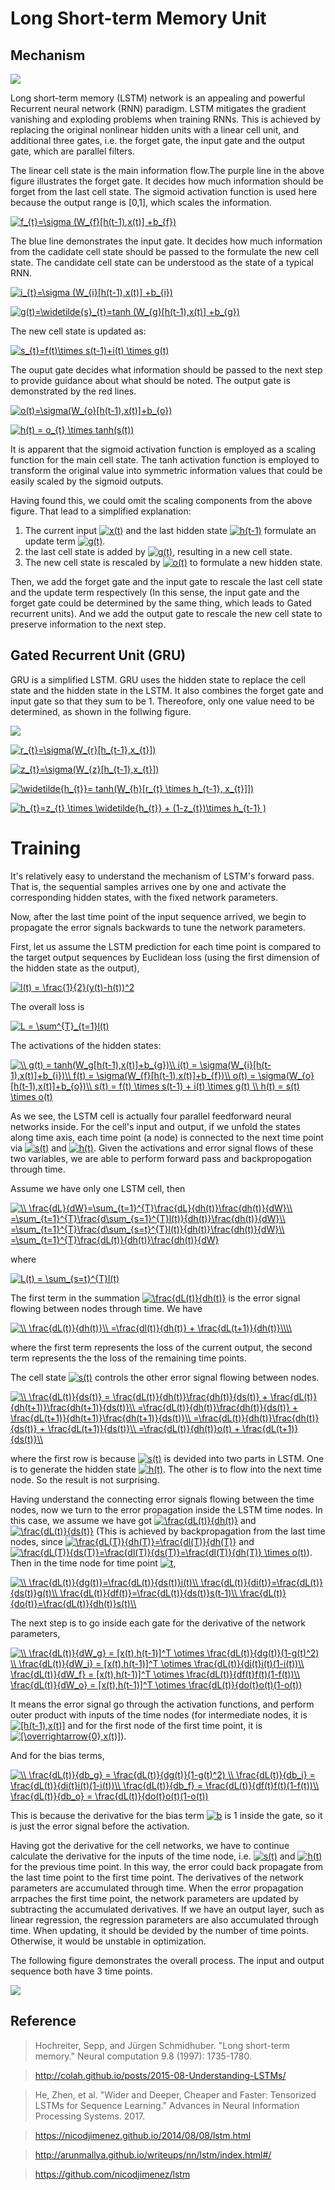 # Long Short-term Memory Unit
## Mechanism

![](https://github.com/Scott-Alex/Machine-Learning-Wiki/blob/master/fig/LSTM.png)

Long short-term memory (LSTM) network is an appealing and powerful Recurrent neural network (RNN) paradigm. LSTM mitigates the gradient vanishing and exploding problems when training RNNs. This is achieved by replacing the original nonlinear hidden units with a linear cell unit, and additional three gates, i.e. the forget gate, the input gate and the output gate, which are parallel filters.

The linear cell state is the main information flow.The purple line in the above figure illustrates the forget gate. It decides how much information should be forget from the last cell state. The sigmoid activation function is used here because the output range is [0,1], which scales the information.
<!--f_{t}=\sigma (W_{f}[h(t-1),x(t)] +b_{f})-->
<a href="https://www.codecogs.com/eqnedit.php?latex=f_{t}=\sigma&space;(W_{f}[h(t-1),x(t)]&space;&plus;b_{f})" target="_blank"><img src="https://latex.codecogs.com/gif.latex?f_{t}=\sigma&space;(W_{f}[h(t-1),x(t)]&space;&plus;b_{f})" title="f_{t}=\sigma (W_{f}[h(t-1),x(t)] +b_{f})" /></a>

The blue line demonstrates the input gate. It decides how much information from the cadidate cell state should be passed to the formulate the new cell state. The candidate cell state can be understood as the state of a typical RNN.
<!--i_{t}=\sigma (W_{i}[h(t-1),x(t)] +b_{i})-->
<a href="https://www.codecogs.com/eqnedit.php?latex=i_{t}=\sigma&space;(W_{i}[h(t-1),x(t)]&space;&plus;b_{i})" target="_blank"><img src="https://latex.codecogs.com/gif.latex?i_{t}=\sigma&space;(W_{i}[h(t-1),x(t)]&space;&plus;b_{i})" title="i_{t}=\sigma (W_{i}[h(t-1),x(t)] +b_{i})" /></a>
<!--g(t)=\widetilde{s}_{t}=tanh (W_{g}[h(t-1),x(t)] +b_{g})-->
<a href="https://www.codecogs.com/eqnedit.php?latex=g(t)=\widetilde{s}_{t}=tanh&space;(W_{g}[h(t-1),x(t)]&space;&plus;b_{g})" target="_blank"><img src="https://latex.codecogs.com/gif.latex?g(t)=\widetilde{s}_{t}=tanh&space;(W_{g}[h(t-1),x(t)]&space;&plus;b_{g})" title="g(t)=\widetilde{s}_{t}=tanh (W_{g}[h(t-1),x(t)] +b_{g})" /></a>

The new cell state is updated as:
<!--s_{t}=f(t)\times s(t-1)+i(t) \times g(t)-->
<a href="https://www.codecogs.com/eqnedit.php?latex=s_{t}=f(t)\times&space;s(t-1)&plus;i(t)&space;\times&space;g(t)" target="_blank"><img src="https://latex.codecogs.com/gif.latex?s_{t}=f(t)\times&space;s(t-1)&plus;i(t)&space;\times&space;g(t)" title="s_{t}=f(t)\times s(t-1)+i(t) \times g(t)" /></a>

The ouput gate decides what information should be passed to the next step to provide guidance about what should be noted. The output gate is demonstrated by the red lines.
<!--o(t)=\sigma(W_{o}[h(t-1),x(t)]+b_{o})-->
<a href="https://www.codecogs.com/eqnedit.php?latex=o(t)=\sigma(W_{o}[h(t-1),x(t)]&plus;b_{o})" target="_blank"><img src="https://latex.codecogs.com/gif.latex?o(t)=\sigma(W_{o}[h(t-1),x(t)]&plus;b_{o})" title="o(t)=\sigma(W_{o}[h(t-1),x(t)]+b_{o})" /></a>
<!--h(t) = o_{t} \times tanh(s(t))-->
<a href="https://www.codecogs.com/eqnedit.php?latex=h(t)&space;=&space;o_{t}&space;\times&space;tanh(s(t))" target="_blank"><img src="https://latex.codecogs.com/gif.latex?h(t)&space;=&space;o_{t}&space;\times&space;tanh(s(t))" title="h(t) = o_{t} \times tanh(s(t))" /></a>

It is apparent that the sigmoid activation function is employed as a scaling function for the main cell state. The tanh activation function is employed to transform the original value into symmetric information values that could be easily scaled by the sigmoid outputs. 

Having found this, we could omit the scaling components from the above figure. 
That lead to a simplified explanation: 
1. The current input 
<a href="https://www.codecogs.com/eqnedit.php?latex=x(t)" target="_blank"><img src="https://latex.codecogs.com/gif.latex?x(t)" title="x(t)" /></a>
and the last hidden state <a href="https://www.codecogs.com/eqnedit.php?latex=h(t-1)" target="_blank"><img src="https://latex.codecogs.com/gif.latex?h(t-1)" title="h(t-1)" /></a>
formulate an update term <a href="https://www.codecogs.com/eqnedit.php?latex=g(t)" target="_blank"><img src="https://latex.codecogs.com/gif.latex?g(t)" title="g(t)" /></a>.  
2. the last cell state is added by <a href="https://www.codecogs.com/eqnedit.php?latex=g(t)" target="_blank"><img src="https://latex.codecogs.com/gif.latex?g(t)" title="g(t)" /></a>, resulting in a new cell state.
3. The new cell state is rescaled by <a href="https://www.codecogs.com/eqnedit.php?latex=o(t)" target="_blank"><img src="https://latex.codecogs.com/gif.latex?o(t)" title="o(t)" /></a> to formulate a new hidden state.

Then, we add the forget gate and the input gate to rescale the last cell state and the update term respectively (In this sense, the input gate and the forget gate could be determined by the same thing, which leads to Gated recurrent units). And we add the output gate to rescale the new cell state to preserve information to the next step.


## Gated Recurrent Unit (GRU)
GRU is a simplified LSTM. GRU uses the hidden state to replace the cell state and the hidden state in the LSTM. It also combines the forget gate and input gate so that they sum to be 1. Thereofore, only one value need to be determined, as shown in the follwing figure.

![](https://github.com/Scott-Alex/Machine-Learning-Wiki/blob/master/fig/GRU.png)

<!--r_{t}=\sigma(W_{r}[h_{t-1},x_{t}])-->
<a href="https://www.codecogs.com/eqnedit.php?latex=r_{t}=\sigma(W_{r}[h_{t-1},x_{t}])" target="_blank"><img src="https://latex.codecogs.com/gif.latex?r_{t}=\sigma(W_{r}[h_{t-1},x_{t}])" title="r_{t}=\sigma(W_{r}[h_{t-1},x_{t}])" /></a>
<!--z_{t}=\sigma(W_{z}[h_{t-1},x_{t}])-->
<a href="https://www.codecogs.com/eqnedit.php?latex=z_{t}=\sigma(W_{z}[h_{t-1},x_{t}])" target="_blank"><img src="https://latex.codecogs.com/gif.latex?z_{t}=\sigma(W_{z}[h_{t-1},x_{t}])" title="z_{t}=\sigma(W_{z}[h_{t-1},x_{t}])" /></a>
<!--\widetilde{h_{t}}= tanh(W_{h}[r_{t} \times h_{t-1}, x_{t}]])-->
<a href="https://www.codecogs.com/eqnedit.php?latex=\widetilde{h_{t}}=&space;tanh(W_{h}[r_{t}&space;\times&space;h_{t-1},&space;x_{t}]])" target="_blank"><img src="https://latex.codecogs.com/gif.latex?\widetilde{h_{t}}=&space;tanh(W_{h}[r_{t}&space;\times&space;h_{t-1},&space;x_{t}]])" title="\widetilde{h_{t}}= tanh(W_{h}[r_{t} \times h_{t-1}, x_{t}]])" /></a>
<!--h_{t}=z_{t} \times \widetilde{h_{t}} + (1-z_{t})\times h_{t-1} )-->
<a href="https://www.codecogs.com/eqnedit.php?latex=h_{t}=z_{t}&space;\times&space;\widetilde{h_{t}}&space;&plus;&space;(1-z_{t})\times&space;h_{t-1}&space;)" target="_blank"><img src="https://latex.codecogs.com/gif.latex?h_{t}=z_{t}&space;\times&space;\widetilde{h_{t}}&space;&plus;&space;(1-z_{t})\times&space;h_{t-1}&space;)" title="h_{t}=z_{t} \times \widetilde{h_{t}} + (1-z_{t})\times h_{t-1} )" /></a>

# Training

It's relatively easy to understand the mechanism of LSTM's forward pass. That is, the sequential samples arrives one by one and activate the corresponding hidden states, with the fixed network parameters.

Now, after the last time point of the input sequence arrived, we begin to propagate the error signals backwards to tune the network parameters.

First, let us assume the LSTM prediction for each time point is compared to the target output sequences by Euclidean loss (using the first dimension of the hidden state as the output),
<!--l(t) = \frac{1}{2}(y(t)-h(t))^2-->
<a href="https://www.codecogs.com/eqnedit.php?latex=l(t)&space;=&space;\frac{1}{2}(y(t)-h(t))^2" target="_blank"><img src="https://latex.codecogs.com/gif.latex?l(t)&space;=&space;\frac{1}{2}(y(t)-h(t))^2" title="l(t) = \frac{1}{2}(y(t)-h(t))^2" /></a>

The overall loss is 
<!--L = \sum^{T}_{t=1}l(t)-->
<a href="https://www.codecogs.com/eqnedit.php?latex=L&space;=&space;\sum^{T}_{t=1}l(t)" target="_blank"><img src="https://latex.codecogs.com/gif.latex?L&space;=&space;\sum^{T}_{t=1}l(t)" title="L = \sum^{T}_{t=1}l(t)" /></a>

The activations of the hidden states:
<!--\\
g(t) = tanh(W_g[h(t-1),x(t)]+b_{g})\\
i(t) = \sigma(W_{i}[h(t-1),x(t)]+b_{i})\\
f(t) = \sigma(W_{f}[h(t-1),x(t)]+b_{f})\\
o(t) = \sigma(W_{o}[h(t-1),x(t)]+b_{o})\\
s(t) = f(t) \times s(t-1) + i(t) \times g(t) \\
h(t) = s(t) \times o(t)-->
<a href="https://www.codecogs.com/eqnedit.php?latex=\\&space;g(t)&space;=&space;tanh(W_g[h(t-1),x(t)]&plus;b_{g})\\&space;i(t)&space;=&space;\sigma(W_{i}[h(t-1),x(t)]&plus;b_{i})\\&space;f(t)&space;=&space;\sigma(W_{f}[h(t-1),x(t)]&plus;b_{f})\\&space;o(t)&space;=&space;\sigma(W_{o}[h(t-1),x(t)]&plus;b_{o})\\&space;s(t)&space;=&space;f(t)&space;\times&space;s(t-1)&space;&plus;&space;i(t)&space;\times&space;g(t)&space;\\&space;h(t)&space;=&space;s(t)&space;\times&space;o(t)" target="_blank"><img src="https://latex.codecogs.com/gif.latex?\\&space;g(t)&space;=&space;tanh(W_g[h(t-1),x(t)]&plus;b_{g})\\&space;i(t)&space;=&space;\sigma(W_{i}[h(t-1),x(t)]&plus;b_{i})\\&space;f(t)&space;=&space;\sigma(W_{f}[h(t-1),x(t)]&plus;b_{f})\\&space;o(t)&space;=&space;\sigma(W_{o}[h(t-1),x(t)]&plus;b_{o})\\&space;s(t)&space;=&space;f(t)&space;\times&space;s(t-1)&space;&plus;&space;i(t)&space;\times&space;g(t)&space;\\&space;h(t)&space;=&space;s(t)&space;\times&space;o(t)" title="\\ g(t) = tanh(W_g[h(t-1),x(t)]+b_{g})\\ i(t) = \sigma(W_{i}[h(t-1),x(t)]+b_{i})\\ f(t) = \sigma(W_{f}[h(t-1),x(t)]+b_{f})\\ o(t) = \sigma(W_{o}[h(t-1),x(t)]+b_{o})\\ s(t) = f(t) \times s(t-1) + i(t) \times g(t) \\ h(t) = s(t) \times o(t)" /></a>

As we see, the LSTM cell is actually four parallel feedforward neural networks inside. For the cell's input and output, if we unfold the states along time axis, each time point (a node) is connected to the next time point via <a href="https://www.codecogs.com/eqnedit.php?latex=s(t)" target="_blank"><img src="https://latex.codecogs.com/gif.latex?s(t)" title="s(t)" /></a> and <a href="https://www.codecogs.com/eqnedit.php?latex=h(t)" target="_blank"><img src="https://latex.codecogs.com/gif.latex?h(t)" title="h(t)" /></a>. Given the activations and error signal flows of these two variables, we are able to perform forward pass and backpropogation through time.

Assume we have only one LSTM cell, then
<!--\\
\frac{dL}{dW}=\sum_{t=1}^{T}\frac{dL}{dh(t)}\frac{dh(t)}{dW}\\
=\sum_{t=1}^{T}\frac{d\sum_{s=1}^{T}l(t)}{dh(t)}\frac{dh(t)}{dW}\\
=\sum_{t=1}^{T}\frac{d\sum_{s=t}^{T}l(t)}{dh(t)}\frac{dh(t)}{dW}\\
=\sum_{t=1}^{T}\frac{dL(t)}{dh(t)}\frac{dh(t)}{dW}-->
<a href="https://www.codecogs.com/eqnedit.php?latex=\\&space;\frac{dL}{dW}=\sum_{t=1}^{T}\frac{dL}{dh(t)}\frac{dh(t)}{dW}\\&space;=\sum_{t=1}^{T}\frac{d\sum_{s=1}^{T}l(t)}{dh(t)}\frac{dh(t)}{dW}\\&space;=\sum_{t=1}^{T}\frac{d\sum_{s=t}^{T}l(t)}{dh(t)}\frac{dh(t)}{dW}\\&space;=\sum_{t=1}^{T}\frac{dL(t)}{dh(t)}\frac{dh(t)}{dW}" target="_blank"><img src="https://latex.codecogs.com/gif.latex?\\&space;\frac{dL}{dW}=\sum_{t=1}^{T}\frac{dL}{dh(t)}\frac{dh(t)}{dW}\\&space;=\sum_{t=1}^{T}\frac{d\sum_{s=1}^{T}l(t)}{dh(t)}\frac{dh(t)}{dW}\\&space;=\sum_{t=1}^{T}\frac{d\sum_{s=t}^{T}l(t)}{dh(t)}\frac{dh(t)}{dW}\\&space;=\sum_{t=1}^{T}\frac{dL(t)}{dh(t)}\frac{dh(t)}{dW}" title="\\ \frac{dL}{dW}=\sum_{t=1}^{T}\frac{dL}{dh(t)}\frac{dh(t)}{dW}\\ =\sum_{t=1}^{T}\frac{d\sum_{s=1}^{T}l(t)}{dh(t)}\frac{dh(t)}{dW}\\ =\sum_{t=1}^{T}\frac{d\sum_{s=t}^{T}l(t)}{dh(t)}\frac{dh(t)}{dW}\\ =\sum_{t=1}^{T}\frac{dL(t)}{dh(t)}\frac{dh(t)}{dW}" /></a>

where 
<!--L(t) = \sum_{s=t}^{T}l(t)--> 
<a href="https://www.codecogs.com/eqnedit.php?latex=L(t)&space;=&space;\sum_{s=t}^{T}l(t)" target="_blank"><img src="https://latex.codecogs.com/gif.latex?L(t)&space;=&space;\sum_{s=t}^{T}l(t)" title="L(t) = \sum_{s=t}^{T}l(t)" /></a>

The first term in the summation <!--\frac{dL(t)}{dh(t)}--> <a href="https://www.codecogs.com/eqnedit.php?latex=\frac{dL(t)}{dh(t)}" target="_blank"><img src="https://latex.codecogs.com/gif.latex?\frac{dL(t)}{dh(t)}" title="\frac{dL(t)}{dh(t)}" /></a> is the error signal flowing between nodes through time. We have 

<!--\\
\frac{dL(t)}{dh(t)}\\
=\frac{dl(t)}{dh(t)} + \frac{dL(t+1)}{dh(t)}\\\\-->
<a href="https://www.codecogs.com/eqnedit.php?latex=\\&space;\frac{dL(t)}{dh(t)}\\&space;=\frac{dl(t)}{dh(t)}&space;&plus;&space;\frac{dL(t&plus;1)}{dh(t)}\\\\" target="_blank"><img src="https://latex.codecogs.com/gif.latex?\\&space;\frac{dL(t)}{dh(t)}\\&space;=\frac{dl(t)}{dh(t)}&space;&plus;&space;\frac{dL(t&plus;1)}{dh(t)}\\\\" title="\\ \frac{dL(t)}{dh(t)}\\ =\frac{dl(t)}{dh(t)} + \frac{dL(t+1)}{dh(t)}\\\\" /></a>

where the first term represents the loss of the current output, the second term represents the the loss of the remaining time points. 

The cell state <!--s(t)--><a href="https://www.codecogs.com/eqnedit.php?latex=s(t)" target="_blank"><img src="https://latex.codecogs.com/gif.latex?s(t)" title="s(t)" /></a> controls the other error signal flowing between nodes.
<!--\\
\frac{dL(t)}{ds(t)} = \frac{dL(t)}{dh(t)}\frac{dh(t)}{ds(t)} + \frac{dL(t)}{dh(t+1)}\frac{dh(t+1)}{ds(t)}\\
=\frac{dL(t)}{dh(t)}\frac{dh(t)}{ds(t)} + \frac{dL(t+1)}{dh(t+1)}\frac{dh(t+1)}{ds(t)}\\
=\frac{dL(t)}{dh(t)}\frac{dh(t)}{ds(t)} + \frac{dL(t+1)}{ds(t)}\\
=\frac{dL(t)}{dh(t)}o(t) + \frac{dL(t+1)}{ds(t)}\\-->

<a href="https://www.codecogs.com/eqnedit.php?latex=\\&space;\frac{dL(t)}{ds(t)}&space;=&space;\frac{dL(t)}{dh(t)}\frac{dh(t)}{ds(t)}&space;&plus;&space;\frac{dL(t)}{dh(t&plus;1)}\frac{dh(t&plus;1)}{ds(t)}\\&space;=\frac{dL(t)}{dh(t)}\frac{dh(t)}{ds(t)}&space;&plus;&space;\frac{dL(t&plus;1)}{dh(t&plus;1)}\frac{dh(t&plus;1)}{ds(t)}\\&space;=\frac{dL(t)}{dh(t)}\frac{dh(t)}{ds(t)}&space;&plus;&space;\frac{dL(t&plus;1)}{ds(t)}\\&space;=\frac{dL(t)}{dh(t)}o(t)&space;&plus;&space;\frac{dL(t&plus;1)}{ds(t)}\\" target="_blank"><img src="https://latex.codecogs.com/gif.latex?\\&space;\frac{dL(t)}{ds(t)}&space;=&space;\frac{dL(t)}{dh(t)}\frac{dh(t)}{ds(t)}&space;&plus;&space;\frac{dL(t)}{dh(t&plus;1)}\frac{dh(t&plus;1)}{ds(t)}\\&space;=\frac{dL(t)}{dh(t)}\frac{dh(t)}{ds(t)}&space;&plus;&space;\frac{dL(t&plus;1)}{dh(t&plus;1)}\frac{dh(t&plus;1)}{ds(t)}\\&space;=\frac{dL(t)}{dh(t)}\frac{dh(t)}{ds(t)}&space;&plus;&space;\frac{dL(t&plus;1)}{ds(t)}\\&space;=\frac{dL(t)}{dh(t)}o(t)&space;&plus;&space;\frac{dL(t&plus;1)}{ds(t)}\\" title="\\ \frac{dL(t)}{ds(t)} = \frac{dL(t)}{dh(t)}\frac{dh(t)}{ds(t)} + \frac{dL(t)}{dh(t+1)}\frac{dh(t+1)}{ds(t)}\\ =\frac{dL(t)}{dh(t)}\frac{dh(t)}{ds(t)} + \frac{dL(t+1)}{dh(t+1)}\frac{dh(t+1)}{ds(t)}\\ =\frac{dL(t)}{dh(t)}\frac{dh(t)}{ds(t)} + \frac{dL(t+1)}{ds(t)}\\ =\frac{dL(t)}{dh(t)}o(t) + \frac{dL(t+1)}{ds(t)}\\" /></a>

where the first row is because <!--s(t)--> <a href="https://www.codecogs.com/eqnedit.php?latex=s(t)" target="_blank"><img src="https://latex.codecogs.com/gif.latex?s(t)" title="s(t)" /></a> is devided into two parts in LSTM. One is to generate the hidden state <!--h(t)--> <a href="https://www.codecogs.com/eqnedit.php?latex=h(t)" target="_blank"><img src="https://latex.codecogs.com/gif.latex?h(t)" title="h(t)" /></a>. The other is to flow into the next time node. So the result is not surprising.

Having understand the connecting error signals flowing between the time nodes, now we turn to the error propagation inside the LSTM time nodes. In this case, we assume we have got <!--\frac{dL(t)}{dh(t)}--> <a href="https://www.codecogs.com/eqnedit.php?latex=\frac{dL(t)}{dh(t)}" target="_blank"><img src="https://latex.codecogs.com/gif.latex?\frac{dL(t)}{dh(t)}" title="\frac{dL(t)}{dh(t)}" /></a> and <!--\frac{dL(t)}{ds(t)}--> <a href="https://www.codecogs.com/eqnedit.php?latex=\frac{dL(t)}{ds(t)}" target="_blank"><img src="https://latex.codecogs.com/gif.latex?\frac{dL(t)}{ds(t)}" title="\frac{dL(t)}{ds(t)}" /></a> (This is achieved by backpropagation from the last time nodes, since <!--\frac{dL(T)}{dh(T)}=\frac{dl(T)}{dh(T)}--> <a href="https://www.codecogs.com/eqnedit.php?latex=\frac{dL(T)}{dh(T)}=\frac{dl(T)}{dh(T)}" target="_blank"><img src="https://latex.codecogs.com/gif.latex?\frac{dL(T)}{dh(T)}=\frac{dl(T)}{dh(T)}" title="\frac{dL(T)}{dh(T)}=\frac{dl(T)}{dh(T)}" /></a> and <!--\frac{dL(T)}{ds(T)}=\frac{dl(T)}{ds(T)}=\frac{dl(T)}{dh(T)} \times o(t)--> <a href="https://www.codecogs.com/eqnedit.php?latex=\frac{dL(T)}{ds(T)}=\frac{dl(T)}{ds(T)}=\frac{dl(T)}{dh(T)}&space;\times&space;o(t)" target="_blank"><img src="https://latex.codecogs.com/gif.latex?\frac{dL(T)}{ds(T)}=\frac{dl(T)}{ds(T)}=\frac{dl(T)}{dh(T)}&space;\times&space;o(t)" title="\frac{dL(T)}{ds(T)}=\frac{dl(T)}{ds(T)}=\frac{dl(T)}{dh(T)} \times o(t)" /></a>).
Then in the time node for time point <a href="https://www.codecogs.com/eqnedit.php?latex=t" target="_blank"><img src="https://latex.codecogs.com/gif.latex?t" title="t" /></a>,

<!--\\
\frac{dL(t)}{dg(t)}=\frac{dL(t)}{ds(t)}i(t)\\
\frac{dL(t)}{di(t)}=\frac{dL(t)}{ds(t)}g(t)\\
\frac{dL(t)}{df(t)}=\frac{dL(t)}{ds(t)}s(t-1)\\
\frac{dL(t)}{do(t)}=\frac{dL(t)}{dh(t)}s(t)\\-->
<a href="https://www.codecogs.com/eqnedit.php?latex=\\&space;\frac{dL(t)}{dg(t)}=\frac{dL(t)}{ds(t)}i(t)\\&space;\frac{dL(t)}{di(t)}=\frac{dL(t)}{ds(t)}g(t)\\&space;\frac{dL(t)}{df(t)}=\frac{dL(t)}{ds(t)}s(t-1)\\&space;\frac{dL(t)}{do(t)}=\frac{dL(t)}{dh(t)}s(t)\\" target="_blank"><img src="https://latex.codecogs.com/gif.latex?\\&space;\frac{dL(t)}{dg(t)}=\frac{dL(t)}{ds(t)}i(t)\\&space;\frac{dL(t)}{di(t)}=\frac{dL(t)}{ds(t)}g(t)\\&space;\frac{dL(t)}{df(t)}=\frac{dL(t)}{ds(t)}s(t-1)\\&space;\frac{dL(t)}{do(t)}=\frac{dL(t)}{dh(t)}s(t)\\" title="\\ \frac{dL(t)}{dg(t)}=\frac{dL(t)}{ds(t)}i(t)\\ \frac{dL(t)}{di(t)}=\frac{dL(t)}{ds(t)}g(t)\\ \frac{dL(t)}{df(t)}=\frac{dL(t)}{ds(t)}s(t-1)\\ \frac{dL(t)}{do(t)}=\frac{dL(t)}{dh(t)}s(t)\\" /></a>

The next step is to go inside each gate for the derivative of the network parameters,
<!--\\
\frac{dL(t)}{dW_g} = [x(t),h(t-1)]^T \otimes \frac{dL(t)}{dg(t)}(1-g(t)^2) \\
\frac{dL(t)}{dW_i} = [x(t),h(t-1)]^T \otimes \frac{dL(t)}{di(t}i(t)(1-i(t))\\
\frac{dL(t)}{dW_f} = [x(t),h(t-1)]^T \otimes \frac{dL(t)}{df(t}f(t)(1-f(t))\\
\frac{dL(t)}{dW_o} = [x(t),h(t-1)]^T \otimes \frac{dL(t)}{do(t}o(t)(1-o(t))-->
<a href="https://www.codecogs.com/eqnedit.php?latex=\\&space;\frac{dL(t)}{dW_g}&space;=&space;[x(t),h(t-1)]^T&space;\otimes&space;\frac{dL(t)}{dg(t)}(1-g(t)^2)&space;\\&space;\frac{dL(t)}{dW_i}&space;=&space;[x(t),h(t-1)]^T&space;\otimes&space;\frac{dL(t)}{di(t}i(t)(1-i(t))\\&space;\frac{dL(t)}{dW_f}&space;=&space;[x(t),h(t-1)]^T&space;\otimes&space;\frac{dL(t)}{df(t}f(t)(1-f(t))\\&space;\frac{dL(t)}{dW_o}&space;=&space;[x(t),h(t-1)]^T&space;\otimes&space;\frac{dL(t)}{do(t}o(t)(1-o(t))" target="_blank"><img src="https://latex.codecogs.com/gif.latex?\\&space;\frac{dL(t)}{dW_g}&space;=&space;[x(t),h(t-1)]^T&space;\otimes&space;\frac{dL(t)}{dg(t)}(1-g(t)^2)&space;\\&space;\frac{dL(t)}{dW_i}&space;=&space;[x(t),h(t-1)]^T&space;\otimes&space;\frac{dL(t)}{di(t}i(t)(1-i(t))\\&space;\frac{dL(t)}{dW_f}&space;=&space;[x(t),h(t-1)]^T&space;\otimes&space;\frac{dL(t)}{df(t}f(t)(1-f(t))\\&space;\frac{dL(t)}{dW_o}&space;=&space;[x(t),h(t-1)]^T&space;\otimes&space;\frac{dL(t)}{do(t}o(t)(1-o(t))" title="\\ \frac{dL(t)}{dW_g} = [x(t),h(t-1)]^T \otimes \frac{dL(t)}{dg(t)}(1-g(t)^2) \\ \frac{dL(t)}{dW_i} = [x(t),h(t-1)]^T \otimes \frac{dL(t)}{di(t}i(t)(1-i(t))\\ \frac{dL(t)}{dW_f} = [x(t),h(t-1)]^T \otimes \frac{dL(t)}{df(t}f(t)(1-f(t))\\ \frac{dL(t)}{dW_o} = [x(t),h(t-1)]^T \otimes \frac{dL(t)}{do(t}o(t)(1-o(t))" /></a>

It means the error signal go through the activation functions, and perform outer product with inputs of the time nodes (for intermediate nodes, it is <!--[h(t-1),x(t)]--> <a href="https://www.codecogs.com/eqnedit.php?latex=[h(t-1),x(t)]" target="_blank"><img src="https://latex.codecogs.com/gif.latex?[h(t-1),x(t)]" title="[h(t-1),x(t)]" /></a> and for the first node of the first time point, it is <!--[\overrightarrow{0},x(t)]--> <a href="https://www.codecogs.com/eqnedit.php?latex=[\overrightarrow{0},x(t)]" target="_blank"><img src="https://latex.codecogs.com/gif.latex?[\overrightarrow{0},x(t)]" title="[\overrightarrow{0},x(t)]" /></a>). 

And for the bias terms,

<!--\\
\frac{dL(t)}{db_g} = \frac{dL(t)}{dg(t)}(1-g(t)^2) \\
\frac{dL(t)}{db_i} = \frac{dL(t)}{di(t}i(t)(1-i(t))\\
\frac{dL(t)}{db_f} = \frac{dL(t)}{df(t}f(t)(1-f(t))\\
\frac{dL(t)}{db_o} = \frac{dL(t)}{do(t}o(t)(1-o(t))-->
<a href="https://www.codecogs.com/eqnedit.php?latex=\\&space;\frac{dL(t)}{db_g}&space;=&space;\frac{dL(t)}{dg(t)}(1-g(t)^2)&space;\\&space;\frac{dL(t)}{db_i}&space;=&space;\frac{dL(t)}{di(t}i(t)(1-i(t))\\&space;\frac{dL(t)}{db_f}&space;=&space;\frac{dL(t)}{df(t}f(t)(1-f(t))\\&space;\frac{dL(t)}{db_o}&space;=&space;\frac{dL(t)}{do(t}o(t)(1-o(t))" target="_blank"><img src="https://latex.codecogs.com/gif.latex?\\&space;\frac{dL(t)}{db_g}&space;=&space;\frac{dL(t)}{dg(t)}(1-g(t)^2)&space;\\&space;\frac{dL(t)}{db_i}&space;=&space;\frac{dL(t)}{di(t}i(t)(1-i(t))\\&space;\frac{dL(t)}{db_f}&space;=&space;\frac{dL(t)}{df(t}f(t)(1-f(t))\\&space;\frac{dL(t)}{db_o}&space;=&space;\frac{dL(t)}{do(t}o(t)(1-o(t))" title="\\ \frac{dL(t)}{db_g} = \frac{dL(t)}{dg(t)}(1-g(t)^2) \\ \frac{dL(t)}{db_i} = \frac{dL(t)}{di(t}i(t)(1-i(t))\\ \frac{dL(t)}{db_f} = \frac{dL(t)}{df(t}f(t)(1-f(t))\\ \frac{dL(t)}{db_o} = \frac{dL(t)}{do(t}o(t)(1-o(t))" /></a>

This is because the derivative for the bias term <a href="https://www.codecogs.com/eqnedit.php?latex=b" target="_blank"><img src="https://latex.codecogs.com/gif.latex?b" title="b" /></a> is 1 inside the gate, so it is just the error signal before the activation.

Having got the derivative for the cell networks, we have to continue calculate the derivative for the inputs of the time node, i.e. <a href="https://www.codecogs.com/eqnedit.php?latex=s(t)" target="_blank"><img src="https://latex.codecogs.com/gif.latex?s(t)" title="s(t)" /></a> and <a href="https://www.codecogs.com/eqnedit.php?latex=h(t)" target="_blank"><img src="https://latex.codecogs.com/gif.latex?h(t)" title="h(t)" /></a> for the previous time point. In this way, the error could back propagate from the last time point to the first time point. The derivatives of the network parameters are accumulated through time. When the error propagation arrpaches the first time point, the network parameters are updated by subtracting the accumulated derivatives. If we have an output layer, such as linear regression, the regression parameters are also accumulated through time. When updating, it should be devided by the number of time points. Otherwise, it would be unstable in optimization.

The following figure demonstrates the overall process. The input and output sequence both have 3 time points.

![](https://github.com/Scott-Alex/Machine-Learning-Wiki/blob/master/fig/BPTT.png)





## Reference

> Hochreiter, Sepp, and Jürgen Schmidhuber. "Long short-term memory." Neural computation 9.8 (1997): 1735-1780.

> http://colah.github.io/posts/2015-08-Understanding-LSTMs/

> He, Zhen, et al. "Wider and Deeper, Cheaper and Faster: Tensorized LSTMs for Sequence Learning." Advances in Neural Information Processing Systems. 2017.

> https://nicodjimenez.github.io/2014/08/08/lstm.html

> http://arunmallya.github.io/writeups/nn/lstm/index.html#/

> https://github.com/nicodjimenez/lstm
